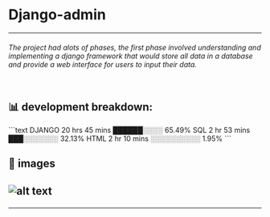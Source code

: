 # Django-admin
<hr>
<table>
<h6>The project had alots of phases, the first phase involved understanding and implementing a django framework that would store all data in a database and provide a web interface for users to input their data. <h6>
<table/>
<h2>📊 development breakdown: </h2>
```text
    DJANGO       20 hrs 45 mins       ██████░░░░     65.49%
    SQL          2 hr 53 mins         ███░░░░░░░     32.13%
    HTML         2 hr 10 mins         ░░░░░░░░░░     1.95%
```

<h2>📝 images<h2>

![alt text](https://astra.icu/saepng.png)
<hr>
